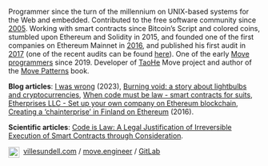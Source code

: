 Programmer since the turn of the millennium on UNIX-based systems for the Web and embedded. Contributed to the free software community since [2005](https://sourceforge.net/u/userid-1372468/profile/). Working with smart contracts since Bitcoin’s Script and colored coins, stumbled upon Ethereum and Solidity in 2015, and founded one of the first companies on Ethereum Mainnet in [2016](https://www.linkedin.com/pulse/creating-chainterprise-finland-ethereum-ville-sundell/), and published his first audit in [2017](https://web.archive.org/web/20200127180353/https://tokenmarket.net/news/ico-news/matryx-token-and-token-sale-smart-contract-audit/) (one of the recent audits can be found [here](https://github.com/GateNet-IO/GATE-token-staking-platform-smart-contracts/blob/main/GATE-Token-Staking-Platform-Audit-Report-v2.pdf)). One of the early [Move programmers](https://github.com/move-language/move/commits?author=villesundell) since 2019. Developer of [TaoHe](https://www.taohe.org/) Move project and author of the [Move Patterns](https://www.move-patterns.com/) book.

**Blog articles**: [I was wrong](https://www.linkedin.com/pulse/i-wrong-ville-sundell/) (2023), [Burning void: a story about lightbulbs and cryptocurrencies](https://www.linkedin.com/pulse/burning-void-story-lightbulbs-cryptocurrencies-ville-sundell/), [When code must be law - smart contracts for suits](https://www.linkedin.com/pulse/when-code-must-law-smart-contracts-suits-ville-sundell/), [Etherprises LLC - Set up your own company on Ethereum blockchain](https://www.linkedin.com/pulse/etherprises-llc-set-up-your-own-company-ethereum-ville-sundell/), [Creating a ‘chainterprise’ in Finland on Ethereum](https://www.linkedin.com/pulse/creating-chainterprise-finland-ethereum-ville-sundell/) (2016).

**Scientific articles**: [Code is Law: A Legal Justification of Irreversible Execution of Smart Contracts through Consideration](https://doi.org/10.31219/osf.io/z9gma).

<a href="https://www.linkedin.com/in/villesundell/">
  <img align="left" alt="Ville's LinkedIn" width="22px" style="padding-right: 5px;" src="https://cdn.simpleicons.org/linkedin" />
</a>

[villesundell.com](https://www.villesundell.com) / [move.engineer](http://move.engineer) / [GitLab](https://gitlab.com/villesundell)

<!--
**villesundell/villesundell** is a ✨ _special_ ✨ repository because its `README.md` (this file) appears on your GitHub profile.

Here are some ideas to get you started:

- 🔭 I’m currently working on ...
- 🌱 I’m currently learning ...
- 👯 I’m looking to collaborate on ...
- 🤔 I’m looking for help with ...
- 💬 Ask me about ...
- 📫 How to reach me: ...
- 😄 Pronouns: ...
- ⚡ Fun fact: ...
-->
